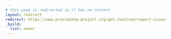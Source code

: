 ```yaml
---
# this page is redirected so it has no content
layout: redirect
redirect: https://www.prestashop-project.org/get-involved/report-issues/how-issues-are-sorted/
_build:
  list: never
---
```

